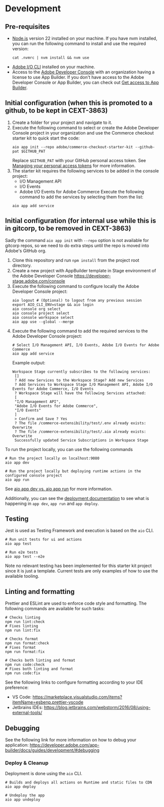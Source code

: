 # Development

## Pre-requisites

- [Node.js](https://nodejs.org/) version 22 installed on your machine.
  If you have nvm installed, you can run the following command to install and use the required version:
  ```shell
  cat .nvmrc | nvm install && nvm use
  ```
- [Adobe I/O CLI](https://developer.adobe.com/runtime/docs/guides/tools/cli_install/) installed on your machine.
- Access to the [Adobe Developer Console](https://console.adobe.io/) with an organization having a license to use App
  Builder. If you don't have access to the Adobe Developer Console or App Builder, you can check
  out [Get access to App Builder](https://developer.adobe.com/app-builder/docs/overview/getting_access/#get-access-to-app-builder).

## Initial configuration (when this is promoted to a github, to be kept in CEXT-3863)

1. Create a folder for your project and navigate to it.
2. Execute the following command to select or create the Adobe Developer Console project in your organization and use
   the Commerce checkout starter kit to quick start the code:
   ```shell
   aio app init --repo adobe/commerce-checkout-starter-kit --github-pat $GITHUB_PAT
   ```
   Replace `$GITHUB_PAT` with your GitHub personal access token.
   See [Managing your personal access tokens](https://docs.github.com/en/authentication/keeping-your-account-and-data-secure/managing-your-personal-access-tokens)
   for more information.
3. The starter kit requires the following services to be added in the console project:
   - I/O Management API
   - I/O Events
   - Adobe I/O Events for Adobe Commerce
     Execute the following command to add the services by selecting them from the list:
   ```shell
   aio app add service
   ```

## Initial configuration (for internal use while this is in gitcorp, to be removed in CEXT-3863)

Sadly the command `aio app init` with `--repo` option is not available for gitcorp repos, so we need to do extra steps
until the repo is moved into Adobe's GitHub org.

1. Clone this repository and run `npm install` from the project root directory.
2. Create a new project with AppBuilder template in Stage environment of the Adobe Developer Console https://developer-stage.adobe.com/console
3. Execute the following command to configure locally the Adobe Developer Console project:
   ```shell
   aio logout # (Optional) to logout from any previous session
   export AIO_CLI_ENV=stage && aio login
   aio console org select
   aio console project select
   aio console workspace select
   aio app use --global --merge
   ```
4. Execute the following command to add the required services to the Adobe Developer Console project:
   ```shell
   # Select I/O Management API, I/O Events, Adobe I/O Events for Adobe Commerce
   aio app add service
   ```
   Example output:
   ```shell
   Workspace Stage currently subscribes to the following services:
    []
    ? Add new Services to the Workspace Stage? Add new Services
    ? Add Services to Workspace Stage I/O Management API, Adobe I/O Events for Adobe Commerce, I/O Events
    ? Workspace Stage will have the following Services attached:
    [
    "I/O Management API",
    "Adobe I/O Events for Adobe Commerce",
    "I/O Events"
    ]
    > Confirm and Save ? Yes
    ? The file /commerce-extensibility/test/.env already exists: Overwrite
    ? The file /commerce-extensibility/test/.aio already exists: Overwrite
    Successfully updated Service Subscriptions in Workspace Stage
   ```

To run the project locally, you can use the following commands

```shell
# Run the project locally on localhost:9080
aio app dev

# Run the project locally but deploying runtime actions in the configured console project
aio app run
```

See [aio app dev vs. aio app run](https://developer.adobe.com/app-builder/docs/guides/development/#aio-app-dev-vs-aio-app-run) for more information.

Additionally, you can see the [deployment documentation](https://developer.adobe.com/app-builder/docs/guides/deployment/) to see what is happening in `app dev`, `app run` and `app deploy`.

## Testing

Jest is used as Testing Framework and execution is based on the `aio` CLI.

```shell
# Run unit tests for ui and actions
aio app test

# Run e2e tests
aio app test --e2e
```

Note no relevant testing has been implemented for this starter kit project since it is just a template. Current tests
are only examples of how to use the available tooling.

## Linting and formatting

Prettier and ESLint are used to enforce code style and formatting. The following commands are available for such tasks:

```shell
# Checks linting
npm run lint:check
# Fixes linting
npm run lint:fix

# Checks format
npm run format:check
# Fixes format
npm run format:fix

# Checks both linting and format
npm run code:check
# Fixes both linting and format
npm run code:fix
```

See the following links to configure formatting according to your IDE preference:

- VS Code: https://marketplace.visualstudio.com/items?itemName=esbenp.prettier-vscode
- Jetbrains IDEs: https://blog.jetbrains.com/webstorm/2016/08/using-external-tools/

## Debugging

See the following link for more information on how to debug your application:
https://developer.adobe.com/app-builder/docs/guides/development/#debugging

### Deploy & Cleanup

Deployment is done using the `aio` CLI.

```shell
# Builds and deploys all actions on Runtime and static files to CDN
aio app deploy

# Undeploy the app
aio app undeploy
```
